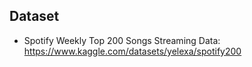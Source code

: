 ## Dataset

* Spotify Weekly Top 200 Songs Streaming Data: https://www.kaggle.com/datasets/yelexa/spotify200

